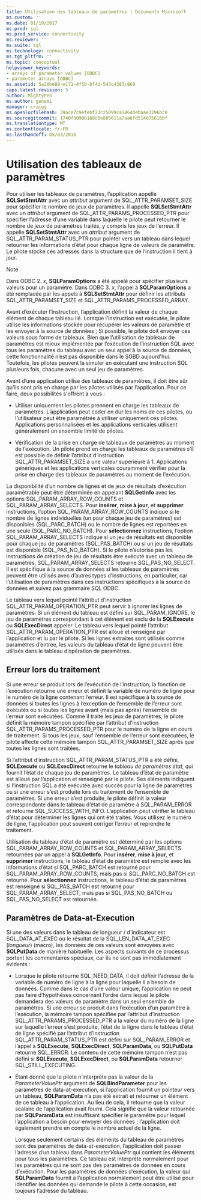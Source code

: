 ```yaml
---
title: Utilisation des tableaux de paramètres | Documents Microsoft
ms.custom: ''
ms.date: 01/19/2017
ms.prod: sql
ms.prod_service: connectivity
ms.reviewer: ''
ms.suite: sql
ms.technology: connectivity
ms.tgt_pltfrm: ''
ms.topic: conceptual
helpviewer_keywords:
- arrays of parameter values [ODBC]
- parameter arrays [ODBC]
ms.assetid: 5a28be88-e171-4f5b-bf4d-543c4383c869
caps.latest.revision: 5
author: MightyPen
ms.author: genemi
manager: craigg
ms.openlocfilehash: 39ace7c9efebf23c25099ca1864debaae3296bc8
ms.sourcegitcommit: 1740f3090b168c0e809611a7aa6fd514075616bf
ms.translationtype: MT
ms.contentlocale: fr-FR
ms.lasthandoff: 05/03/2018
---
```

# <a name="using-arrays-of-parameters"></a>Utilisation des tableaux de paramètres
Pour utiliser les tableaux de paramètres, l’application appelle **SQLSetStmtAttr** avec un *attribut* argument de SQL_ATTR_PARAMSET_SIZE pour spécifier le nombre de jeux de paramètres. Il appelle **SQLSetStmtAttr** avec un *attribut* argument de SQL_ATTR_PARAMS_PROCESSED_PTR pour spécifier l’adresse d’une variable dans laquelle le pilote peut retourner le nombre de jeux de paramètres traités, y compris les jeux de l’erreur. Il appelle **SQLSetStmtAttr** avec un *attribut* argument de SQL_ATTR_PARAM_STATUS_PTR pour pointer vers un tableau dans lequel retourner les informations d’état pour chaque ligne de valeurs de paramètre. Le pilote stocke ces adresses dans la structure que de l’instruction il tient à jour.  
  
> [!NOTE]  
>  Dans ODBC 2. *x*, **SQLParamOptions** a été appelé pour spécifier plusieurs valeurs pour un paramètre. Dans ODBC 3. *x*, l’appel à **SQLParamOptions** a été remplacée par les appels à **SQLSetStmtAttr** pour définir les attributs SQL_ATTR_PARAMSET_SIZE et SQL_ATTR_PARAMS_PROCESSED_ARRAY.  
  
 Avant d’exécuter l’instruction, l’application définit la valeur de chaque élément de chaque tableau lié. Lorsque l’instruction est exécutée, le pilote utilise les informations stockée pour récupérer les valeurs de paramètre et les envoyer à la source de données ; Si possible, le pilote doit envoyer ces valeurs sous forme de tableaux. Bien que l’utilisation de tableaux de paramètres est mieux implémentée par l’exécution de l’instruction SQL avec tous les paramètres du tableau avec un seul appel à la source de données, cette fonctionnalité n’est pas disponible dans le SGBD aujourd'hui. Toutefois, les pilotes peuvent la simuler en exécutant une instruction SQL plusieurs fois, chacune avec un seul jeu de paramètres.  
  
 Avant d’une application utilise des tableaux de paramètres, il doit être sûr qu’ils sont pris en charge par les pilotes utilisés par l’application. Pour ce faire, deux possibilités s'offrent à vous :  
  
-   Utiliser uniquement les pilotes prennent en charge les tableaux de paramètres. L’application peut coder en dur les noms de ces pilotes, ou l’utilisateur peut être paramétrée à utiliser uniquement ces pilotes. Applications personnalisées et les applications verticales utilisent généralement un ensemble limité de pilotes.  
  
-   Vérification de la prise en charge de tableaux de paramètres au moment de l’exécution. Un pilote prend en charge les tableaux de paramètres s’il est possible de définir l’attribut d’instruction SQL_ATTR_PARAMSET_SIZE à une valeur supérieure à 1. Applications génériques et les applications verticales couramment vérifier pour la prise en charge des tableaux de paramètres au moment de l’exécution.  
  
 La disponibilité d’un nombre de lignes et de jeux de résultats d’exécution paramétrable peut être déterminée en appelant **SQLGetInfo** avec les options SQL_PARAM_ARRAY_ROW_COUNTS et SQL_PARAM_ARRAY_SELECTS. Pour **insérer**, **mise à jour**, et **supprimer** instructions, l’option SQL_PARAM_ARRAY_ROW_COUNTS indique si le nombre de lignes individuelles (un pour chaque jeu de paramètres) est disponibles (SQL_PARC_BATCH) ou le nombre de lignes est reportées en une seule (SQL_PARC_NO_BATCH). Pour **sélectionnez** instructions, l’option SQL_PARAM_ARRAY_SELECTS indique si un jeu de résultats est disponible pour chaque jeu de paramètres (SQL_PAS_BATCH) ou si un jeu de résultats est disponible (SQL_PAS_NO_BATCH). Si le pilote n’autorise pas les instructions de création de jeu de résultats être exécuté avec un tableau de paramètres, SQL_PARAM_ARRAY_SELECTS retourne SQL_PAS_NO_SELECT. Il est spécifique à la source de données si les tableaux de paramètres peuvent être utilisés avec d’autres types d’instructions, en particulier, car l’utilisation de paramètres dans ces instructions spécifiques à la source de données et suivez pas grammaire SQL ODBC.  
  
 Le tableau vers lequel pointé l’attribut d’instruction SQL_ATTR_PARAM_OPERATION_PTR peut servir à ignorer les lignes de paramètres. Si un élément du tableau est défini sur SQL_PARAM_IGNORE, le jeu de paramètres correspondant à cet élément est exclu de la **SQLExecute** ou **SQLExecDirect** appeler. Le tableau vers lequel pointé l’attribut SQL_ATTR_PARAM_OPERATION_PTR est alloué et renseigné par l’application et lu par le pilote. Si les lignes extraites sont utilisés comme paramètres d’entrée, les valeurs du tableau d’état de ligne peuvent être utilisés dans le tableau d’opération de paramètres.  
  
## <a name="error-processing"></a>Erreur lors du traitement  
 Si une erreur se produit lors de l’exécution de l’instruction, la fonction de l’exécution retourne une erreur et définit la variable de numéro de ligne pour le numéro de la ligne contenant l’erreur. Il est spécifique à la source de données si toutes les lignes à l’exception de l’ensemble de l’erreur sont exécutés ou si toutes les lignes avant (mais pas après) l’ensemble de l’erreur sont exécutées. Comme il traite les jeux de paramètres, le pilote définit la mémoire tampon spécifiée par l’attribut d’instruction SQL_ATTR_PARAMS_PROCESSED_PTR pour le numéro de la ligne en cours de traitement. Si tous les jeux, sauf l’ensemble de l’erreur sont exécutées, le pilote affecte cette mémoire tampon SQL_ATTR_PARAMSET_SIZE après que toutes les lignes sont traitées.  
  
 Si l’attribut d’instruction SQL_ATTR_PARAM_STATUS_PTR a été défini, **SQLExecute** ou **SQLExecDirect** retourne le *tableau de paramètres état,* qui fournit l’état de chaque jeu de paramètres. Le tableau d’état de paramètre est alloué par l’application et renseigné par le pilote. Ses éléments indiquent si l’instruction SQL a été exécutée avec succès pour la ligne de paramètres ou si une erreur s’est produite lors du traitement de l’ensemble de paramètres. Si une erreur s’est produite, le pilote définit la valeur correspondante dans le tableau d’état de paramètre à SQL_PARAM_ERROR et retourne SQL_SUCCESS_WITH_INFO. L’application peut vérifier le tableau d’état pour déterminer les lignes qui ont été traités. Vous utilisez le numéro de ligne, l’application peut souvent corriger l’erreur et reprendre le traitement.  
  
 Utilisation du tableau d’état de paramètre est déterminé par les options SQL_PARAM_ARRAY_ROW_COUNTS et SQL_PARAM_ARRAY_SELECTS retournées par un appel à **SQLGetInfo**. Pour **insérer**, **mise à jour**, et **supprimer** instructions, le tableau d’état de paramètre est remplie avec les informations d’état si SQL_PARC_BATCH est retourné pour SQL_PARAM_ARRAY_ROW_COUNTS, mais pas si SQL_PARC_NO_BATCH est retourné. Pour **sélectionnez** instructions, le tableau d’état de paramètres est renseigné si SQL_PAS_BATCH est retourné pour SQL_PARAM_ARRAY_SELECT, mais pas si SQL_PAS_NO_BATCH ou SQL_PAS_NO_SELECT est retournée.  
  
## <a name="data-at-execution-parameters"></a>Paramètres de Data-at-Execution  
 Si une des valeurs dans le tableau de longueur / d’indicateur est SQL_DATA_AT_EXEC ou le résultat de la SQL_LEN_DATA_AT_EXEC (*longueur*) (macro), les données de ces valeurs sont envoyées avec **SQLPutData** de manière habituelle. Les aspects suivants de ce processus portent les commentaires spéciaux, car ils ne sont pas immédiatement évidents :  
  
-   Lorsque le pilote retourne SQL_NEED_DATA, il doit définir l’adresse de la variable de numéro de ligne à la ligne pour laquelle il a besoin de données. Comme dans le cas d’une valeur unique, l’application ne peut pas faire d’hypothèses concernant l’ordre dans lequel le pilote demandera des valeurs de paramètre dans un seul ensemble de paramètres. Si une erreur se produit dans l’exécution d’un paramètre à l’exécution, la mémoire tampon spécifiée par l’attribut d’instruction SQL_ATTR_PARAMS_PROCESSED_PTR a la valeur du numéro de la ligne sur laquelle l’erreur s’est produite, l’état de la ligne dans le tableau d’état de ligne spécifié par l’attribut d’instruction SQL_ATTR_PARAM_STATUS_PTR est défini sur SQL_PARAM_ERROR et l’appel à **SQLExecute**, **SQLExecDirect**, **SQLParamData**, ou **SQLPutData** retourne SQL_ERROR. Le contenu de cette mémoire tampon n’est pas défini si **SQLExecute**, **SQLExecDirect**, ou **SQLParamData** retourner SQL_STILL_EXECUTING.  
  
-   Étant donné que le pilote n’interprète pas la valeur de la *ParameterValuePtr* argument de **SQLBindParameter** pour les paramètres de data-at-execution, si l’application fournit un pointeur vers un tableau, **SQLParamData** n’a pas été extrait et retourner un élément de ce tableau à l’application. Au lieu de cela, il retourne que la valeur scalaire de l’application avait fourni. Cela signifie que la valeur retournée par **SQLParamData** est insuffisant spécifier le paramètre pour lequel l’application a besoin pour envoyer des données ; l’application doit également prendre en compte le nombre actuel de la ligne.  
  
     Lorsque seulement certains des éléments du tableau de paramètres sont des paramètres de data-at-execution, l’application doit passer l’adresse d’un tableau dans *ParameterValuePtr* qui contient les éléments pour tous les paramètres. Ce tableau est interprété normalement pour les paramètres qui ne sont pas des paramètres de données en cours d’exécution. Pour les paramètres de données d’exécution, la valeur qui **SQLParamData** fournit à l’application normalement peut être utilisé pour identifier les données qui demande le pilote à cette occasion, est toujours l’adresse du tableau.
